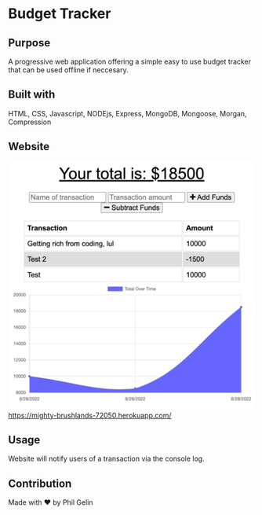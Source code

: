# Budget Tracker

## Purpose

A progressive web application offering a simple easy to use budget tracker that can be used offline if neccesary.

## Built with

HTML, CSS, Javascript, NODEjs, Express, MongoDB, Mongoose, Morgan, Compression

## Website

![Screenshot of PWA BUDGET TRACKER Webpage.](./PWABUDGETTRACKERSCREENSHOT.png)
https://mighty-brushlands-72050.herokuapp.com/

## Usage

Website will notify users of a transaction via the console log.

## Contribution

Made with ❤️ by Phil Gelin
